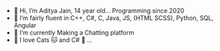 - 👋 Hi, I’m Aditya Jain, 14 year old... Programming since 2020
- 👀 I’m fairly fluent in C++, C#, C, Java, JS, (HTML SCSS), Python, SQL, Angular
- 🌱 I’m currently Making a Chatting platform
- 💞️ I love Cats 🐱 and C# 💾 ...

<!---
AJAdityaJain/AJAdityaJain is a ✨ special ✨ repository because its `README.md` (this file) appears on your GitHub profile.
You can click the Preview link to take a look at your changes.
--->
